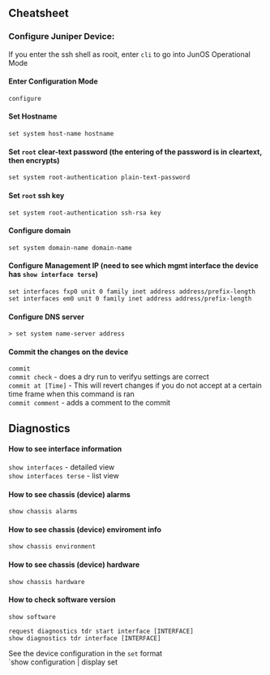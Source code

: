 ## Cheatsheet

### Configure Juniper Device:
If you enter the ssh shell as rooit, enter `cli` to go into JunOS Operational Mode

#### Enter Configuration Mode <br />
`configure` <br />

#### Set Hostname <br />
`set system host-name hostname` <br />

#### Set `root` clear-text password (the entering of the password is in cleartext, then encrypts) <br />
`set system root-authentication plain-text-password` <br />

#### Set `root` ssh key <br />
`set system root-authentication ssh-rsa key` <br />

#### Configure domain  <br />
`set system domain-name domain-name` <br />

#### Configure Management IP (need to see which mgmt interface the device has `show interface terse`) <br />
`set interfaces fxp0 unit 0 family inet address address/prefix-length` <br />
`set interfaces em0 unit 0 family inet address address/prefix-length` <br />

#### Configure DNS server <br />
`> set system name-server address` <br />

#### Commit the changes on the device <br />
`commit` <br />
`commit check` - does a dry run to verifyu settings are correct <br />
`commit at [Time]` - This will revert changes if you do not accept at a certain time frame when this command is ran <br />
`commit comment` - adds a comment to the commit <br />

## Diagnostics
#### How to see interface information <br />
`show interfaces` - detailed view <br />
`show interfaces terse` - list view <br />

#### How to see chassis (device) alarms <br />
`show chassis alarms` <br />

#### How to see chassis (device) enviroment info <br />
`show chassis environment` <br />

#### How to see chassis (device) hardware <br />
`show chassis hardware` <br />

#### How to check software version <br />
`show software` <br />

`request diagnostics tdr start interface [INTERFACE]` <br />
`show diagnostics tdr interface [INTERFACE]` <br />

See the device configuration in the `set` format <br />
`show configuration | display set<br />
